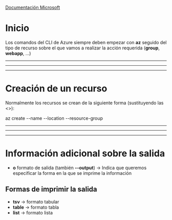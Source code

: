[Documentación Microsoft](https://docs.microsoft.com/es-es/azure/virtual-machines/linux/cli-manage)

# Inicio

Los comandos del CLI de Azure siempre deben empezar con **az** seguido del tipo de recurso sobre el que vamos a realizar la acción requerida (**group**, **webapp**, ...)

---
---
---

# Creación de un recurso

Normalmente los recursos se crean de la siguiente forma (sustituyendo las <>):

az <recurso> create --name <nombre> --location <zona geografica> --resource-group <nombre del grupo>

---
---
---

# Información adicional sobre la salida

- **o** formato de salida (también **--output**) -> Indica que queremos especificar la forma en la que se imprime la información

## Formas de imprimir la salida

- **tsv** ->  formato tabular
- **table** -> formato tabla
- **list** -> formato lista